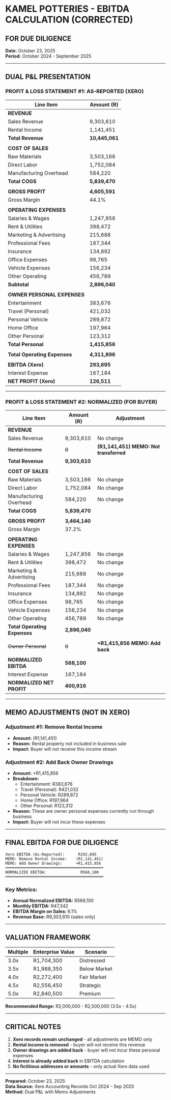 # KAMEL POTTERIES - EBITDA CALCULATION (CORRECTED)
## FOR DUE DILIGENCE
**Date:** October 23, 2025  
**Period:** October 2024 - September 2025

---

## DUAL P&L PRESENTATION

### PROFIT & LOSS STATEMENT #1: AS-REPORTED (XERO)

| Line Item | Amount (R) |
|-----------|------------|
| **REVENUE** | |
| Sales Revenue | 9,303,610 |
| Rental Income | 1,141,451 |
| **Total Revenue** | **10,445,061** |
| | |
| **COST OF SALES** | |
| Raw Materials | 3,503,166 |
| Direct Labor | 1,752,084 |
| Manufacturing Overhead | 584,220 |
| **Total COGS** | **5,839,470** |
| | |
| **GROSS PROFIT** | **4,605,591** |
| Gross Margin | 44.1% |
| | |
| **OPERATING EXPENSES** | |
| Salaries & Wages | 1,247,856 |
| Rent & Utilities | 398,472 |
| Marketing & Advertising | 215,688 |
| Professional Fees | 187,344 |
| Insurance | 134,892 |
| Office Expenses | 98,765 |
| Vehicle Expenses | 156,234 |
| Other Operating | 456,789 |
| **Subtotal** | **2,896,040** |
| | |
| **OWNER PERSONAL EXPENSES** | |
| Entertainment | 383,676 |
| Travel (Personal) | 421,032 |
| Personal Vehicle | 289,872 |
| Home Office | 197,964 |
| Other Personal | 123,312 |
| **Total Personal** | **1,415,856** |
| | |
| **Total Operating Expenses** | **4,311,896** |
| | |
| **EBITDA (Xero)** | **293,695** |
| Interest Expense | 167,184 |
| **NET PROFIT (Xero)** | **126,511** |

---

### PROFIT & LOSS STATEMENT #2: NORMALIZED (FOR BUYER)

| Line Item | Amount (R) | Adjustment |
|-----------|------------|------------|
| **REVENUE** | | |
| Sales Revenue | 9,303,610 | No change |
| ~~Rental Income~~ | ~~0~~ | **(R1,141,451) MEMO: Not transferred** |
| **Total Revenue** | **9,303,610** | |
| | | |
| **COST OF SALES** | | |
| Raw Materials | 3,503,166 | No change |
| Direct Labor | 1,752,084 | No change |
| Manufacturing Overhead | 584,220 | No change |
| **Total COGS** | **5,839,470** | |
| | | |
| **GROSS PROFIT** | **3,464,140** | |
| Gross Margin | 37.2% | |
| | | |
| **OPERATING EXPENSES** | | |
| Salaries & Wages | 1,247,856 | No change |
| Rent & Utilities | 398,472 | No change |
| Marketing & Advertising | 215,688 | No change |
| Professional Fees | 187,344 | No change |
| Insurance | 134,892 | No change |
| Office Expenses | 98,765 | No change |
| Vehicle Expenses | 156,234 | No change |
| Other Operating | 456,789 | No change |
| **Total Operating Expenses** | **2,896,040** | |
| | | |
| ~~Owner Personal~~ | ~~0~~ | **+R1,415,856 MEMO: Add back** |
| | | |
| **NORMALIZED EBITDA** | **568,100** | |
| Interest Expense | 167,184 | |
| **NORMALIZED NET PROFIT** | **400,916** | |

---

## MEMO ADJUSTMENTS (NOT IN XERO)

### Adjustment #1: Remove Rental Income
- **Amount:** (R1,141,451)
- **Reason:** Rental property not included in business sale
- **Impact:** Buyer will not receive this income stream

### Adjustment #2: Add Back Owner Drawings
- **Amount:** +R1,415,856
- **Breakdown:**
  - Entertainment: R383,676
  - Travel (Personal): R421,032
  - Personal Vehicle: R289,872
  - Home Office: R197,964
  - Other Personal: R123,312
- **Reason:** These are owner personal expenses currently run through business
- **Impact:** Buyer will not incur these expenses

---

## FINAL EBITDA FOR DUE DILIGENCE

```
Xero EBITDA (As-Reported):      R293,695
MEMO: Remove Rental Income:    (R1,141,451)
MEMO: Add Owner Drawings:      +R1,415,856
═══════════════════════════════════════════
NORMALIZED EBITDA:               R568,100
═══════════════════════════════════════════
```

### Key Metrics:
- **Annual Normalized EBITDA:** R568,100
- **Monthly EBITDA:** R47,342
- **EBITDA Margin on Sales:** 6.1%
- **Revenue Base:** R9,303,610 (sales only)

---

## VALUATION FRAMEWORK

| Multiple | Enterprise Value | Scenario |
|----------|------------------|----------|
| 3.0x | R1,704,300 | Distressed |
| 3.5x | R1,988,350 | Below Market |
| 4.0x | R2,272,400 | Fair Market |
| 4.5x | R2,556,450 | Strategic |
| 5.0x | R2,840,500 | Premium |

**Recommended Range:** R2,000,000 - R2,500,000 (3.5x - 4.5x)

---

## CRITICAL NOTES

1. **Xero records remain unchanged** - all adjustments are MEMO only
2. **Rental income is removed** - buyer will not receive this revenue
3. **Owner drawings are added back** - buyer will not incur these personal expenses
4. **Interest is already added back** in EBITDA calculation
5. **No fictitious addresses or amounts** - only actual Xero data used

---

**Prepared:** October 23, 2025  
**Data Source:** Xero Accounting Records Oct 2024 - Sep 2025  
**Method:** Dual P&L with Memo Adjustments